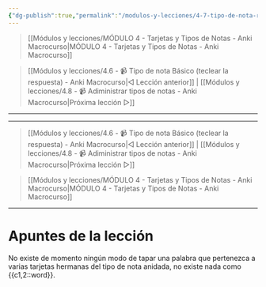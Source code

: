 ```yaml
---
{"dg-publish":true,"permalink":"/modulos-y-lecciones/4-7-tipo-de-nota-respuesta-anidada-anki-macrocurso/","noteIcon":""}
---
```



> [[Módulos y lecciones/MÓDULO 4 - Tarjetas y Tipos de Notas - Anki Macrocurso\|MÓDULO 4 - Tarjetas y Tipos de Notas - Anki Macrocurso]]

> [[Módulos y lecciones/4.6 - 📹 Tipo de nota Básico (teclear la respuesta) - Anki Macrocurso\|◁ Lección anterior]] | [[Módulos y lecciones/4.8 - 📹 Adiministrar tipos de notas - Anki Macrocurso\|Próxima lección ▷]]

---



---

> [[Módulos y lecciones/4.6 - 📹 Tipo de nota Básico (teclear la respuesta) - Anki Macrocurso\|◁ Lección anterior]] | [[Módulos y lecciones/4.8 - 📹 Adiministrar tipos de notas - Anki Macrocurso\|Próxima lección ▷]]

> [[Módulos y lecciones/MÓDULO 4 - Tarjetas y Tipos de Notas - Anki Macrocurso\|MÓDULO 4 - Tarjetas y Tipos de Notas - Anki Macrocurso]]

---  

# Apuntes de la lección
No existe de momento ningún modo de tapar una palabra que pertenezca a varias tarjetas hermanas del tipo de nota anidada, no existe nada como {{c1,2::word}}. 